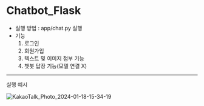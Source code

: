# Chatbot_Flask
- 실행 방법 : app/chat.py 실행
- 기능
  1) 로그인
  2) 회원가입
  3) 텍스트 및 이미지 첨부 기능
  4) 챗봇 답장 기능(모델 연결 X)
------
실행 예시


![KakaoTalk_Photo_2024-01-18-15-34-19](https://github.com/hyeonseokj/Chatbot_Flask/assets/121613281/86b22154-b435-4a3d-b7db-b633e9d86f62)
